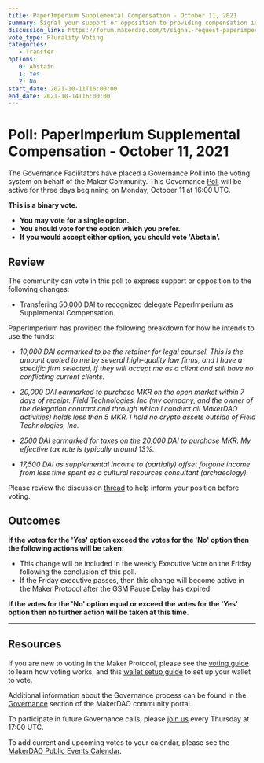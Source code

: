 ```yaml
---
title: PaperImperium Supplemental Compensation - October 11, 2021
summary: Signal your support or opposition to providing compensation in the amount of 50,000 DAI to recognized delegate PaperImperium.
discussion_link: https://forum.makerdao.com/t/signal-request-paperimperium-supplemental-compensation/10454
vote_type: Plurality Voting
categories:
   - Transfer
options:
   0: Abstain
   1: Yes
   2: No
start_date: 2021-10-11T16:00:00
end_date: 2021-10-14T16:00:00
---
```

# Poll: PaperImperium Supplemental Compensation - October 11, 2021

The Governance Facilitators have placed a Governance Poll into the voting system on behalf of the Maker Community. This Governance [Poll](https://community-development.makerdao.com/en/learn/governance/on-chain-gov) will be active for three days beginning on Monday, October 11 at 16:00 UTC.

**This is a binary vote.** 
- **You may vote for a single option.** 
- **You should vote for the option which you prefer.**
- **If you would accept either option, you should vote 'Abstain'.**

## Review

The community can vote in this poll to express support or opposition to the following changes: 
* Transfering 50,000 DAI to recognized delegate PaperImperium as Supplemental Compensation. 

PaperImperium has provided the following breakdown for how he intends to use the funds:

- *10,000 DAI earmarked to be the retainer for legal counsel. This is the amount quoted to me by several high-quality law firms, and I have a specific firm selected, if they will accept me as a client and still have no conflicting current clients.*

- *20,000 DAI earmarked to purchase MKR on the open market within 7 days of receipt. Field Technologies, Inc (my company, and the owner of the delegation contract and through which I conduct all MakerDAO activities) holds less than 5 MKR. I hold no crypto assets outside of Field Technologies, Inc.*

- *2500 DAI earmarked for taxes on the 20,000 DAI to purchase MKR. My effective tax rate is typically around 13%.*

- *17,500 DAI as supplemental income to (partially) offset forgone income from less time spent as a cultural resources consultant (archaeology).*

Please review the discussion [thread](https://forum.makerdao.com/t/signal-request-paperimperium-supplemental-compensation/10454) to help inform your position before voting.

## Outcomes

**If the votes for the 'Yes' option exceed the votes for the 'No' option then the following actions will be taken:**
* This change will be included in the weekly Executive Vote on the Friday following the conclusion of this poll.
* If the Friday executive passes, then this change will become active in the Maker Protocol after the [GSM Pause Delay](https://community-development.makerdao.com/en/learn/governance/param-gsm-pause-delay) has expired.

**If the votes for the 'No' option equal or exceed the votes for the 'Yes' option then no further action will be taken at this time.**

---

## Resources

If you are new to voting in the Maker Protocol, please see the [voting guide](https://community-development.makerdao.com/en/learn/governance/how-voting-works/) to learn how voting works, and this [wallet setup guide](https://community-development.makerdao.com/en/learn/governance/voting-setup/) to set up your wallet to vote.

Additional information about the Governance process can be found in the [Governance](https://community-development.makerdao.com/en/learn/governance) section of the MakerDAO community portal.

To participate in future Governance calls, please [join us](https://github.com/makerdao/community/tree/master/governance/governance-and-risk-meetings) every Thursday at 17:00 UTC.

To add current and upcoming votes to your calendar, please see the [MakerDAO Public Events Calendar](https://calendar.google.com/calendar/embed?src=makerdao.com_3efhm2ghipksegl009ktniomdk%40group.calendar.google.com&ctz=UTC&mode=week&showCalendars=0&showPrint=0).
